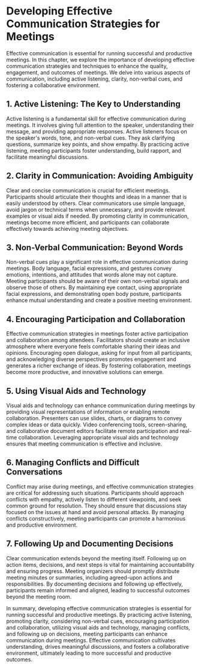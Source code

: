 Developing Effective Communication Strategies for Meetings
===================================================================

Effective communication is essential for running successful and productive meetings. In this chapter, we explore the importance of developing effective communication strategies and techniques to enhance the quality, engagement, and outcomes of meetings. We delve into various aspects of communication, including active listening, clarity, non-verbal cues, and fostering a collaborative environment.

1\. **Active Listening: The Key to Understanding**
-------------------------------------------------

Active listening is a fundamental skill for effective communication during meetings. It involves giving full attention to the speaker, understanding their message, and providing appropriate responses. Active listeners focus on the speaker's words, tone, and non-verbal cues. They ask clarifying questions, summarize key points, and show empathy. By practicing active listening, meeting participants foster understanding, build rapport, and facilitate meaningful discussions.

2\. **Clarity in Communication: Avoiding Ambiguity**
---------------------------------------------------

Clear and concise communication is crucial for efficient meetings. Participants should articulate their thoughts and ideas in a manner that is easily understood by others. Clear communicators use simple language, avoid jargon or technical terms when unnecessary, and provide relevant examples or visual aids if needed. By promoting clarity in communication, meetings become more efficient, and participants can collaborate effectively towards achieving meeting objectives.

3\. **Non-Verbal Communication: Beyond Words**
---------------------------------------------

Non-verbal cues play a significant role in effective communication during meetings. Body language, facial expressions, and gestures convey emotions, intentions, and attitudes that words alone may not capture. Meeting participants should be aware of their own non-verbal signals and observe those of others. By maintaining eye contact, using appropriate facial expressions, and demonstrating open body posture, participants enhance mutual understanding and create a positive meeting environment.

4\. **Encouraging Participation and Collaboration**
--------------------------------------------------

Effective communication strategies in meetings foster active participation and collaboration among attendees. Facilitators should create an inclusive atmosphere where everyone feels comfortable sharing their ideas and opinions. Encouraging open dialogue, asking for input from all participants, and acknowledging diverse perspectives promotes engagement and generates a richer exchange of ideas. By fostering collaboration, meetings become more productive, and innovative solutions can emerge.

5\. **Using Visual Aids and Technology**
---------------------------------------

Visual aids and technology can enhance communication during meetings by providing visual representations of information or enabling remote collaboration. Presenters can use slides, charts, or diagrams to convey complex ideas or data quickly. Video conferencing tools, screen-sharing, and collaborative document editors facilitate remote participation and real-time collaboration. Leveraging appropriate visual aids and technology ensures that meeting communication is effective and inclusive.

6\. **Managing Conflicts and Difficult Conversations**
-----------------------------------------------------

Conflict may arise during meetings, and effective communication strategies are critical for addressing such situations. Participants should approach conflicts with empathy, actively listen to different viewpoints, and seek common ground for resolution. They should ensure that discussions stay focused on the issues at hand and avoid personal attacks. By managing conflicts constructively, meeting participants can promote a harmonious and productive environment.

7\. **Following Up and Documenting Decisions**
---------------------------------------------

Clear communication extends beyond the meeting itself. Following up on action items, decisions, and next steps is vital for maintaining accountability and ensuring progress. Meeting organizers should promptly distribute meeting minutes or summaries, including agreed-upon actions and responsibilities. By documenting decisions and following up effectively, participants remain informed and aligned, leading to successful outcomes beyond the meeting room.

In summary, developing effective communication strategies is essential for running successful and productive meetings. By practicing active listening, promoting clarity, considering non-verbal cues, encouraging participation and collaboration, utilizing visual aids and technology, managing conflicts, and following up on decisions, meeting participants can enhance communication during meetings. Effective communication cultivates understanding, drives meaningful discussions, and fosters a collaborative environment, ultimately leading to more successful and productive outcomes.
